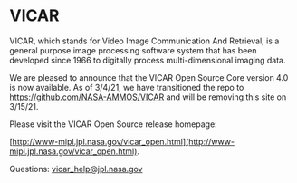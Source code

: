 # VICAR
VICAR, which stands for Video Image Communication And Retrieval, is a general purpose image processing software system that has been developed since 1966 to digitally process multi-dimensional imaging data.

We are pleased to announce that the VICAR Open Source Core version 4.0 is now available. As of 3/4/21, we have transitioned the repo to  https://github.com/NASA-AMMOS/VICAR and will be removing this site on 3/15/21. 

Please visit the VICAR Open Source release homepage:

[http://www-mipl.jpl.nasa.gov/vicar_open.html](http://www-mipl.jpl.nasa.gov/vicar_open.html).


Questions:  vicar_help@jpl.nasa.gov
